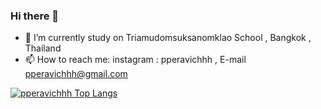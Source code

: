 ### Hi there 👋

- 🔭 I’m currently study on Triamudomsuksanomklao School , Bangkok , Thailand
- 📫 How to reach me: instagram : pperavichhh , E-mail pperavichhh@gmail.com



[![pperavichhh Top Langs](https://github-readme-stats.vercel.app/api/top-langs/?username=pperavichhh&layout=pie)](https://github.com/anuraghazra/github-readme-stats)
